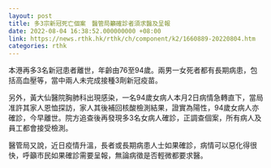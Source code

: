 ```yaml
---
layout: post
title: 多3宗新冠死亡個案　醫管局籲確診者須求醫及呈報
date: 2022-08-04 16:38:52.000000000 +08:00
link: https://news.rthk.hk/rthk/ch/component/k2/1660889-20220804.htm
categories: rthk
---
```


本港再多3名新冠患者離世，年齡由76至94歲。兩男一女死者都有長期病患，包括高血壓等，當中兩人未完成接種3劑新冠疫苗。

另外，黃大仙醫院胸肺科出現感染，一名94歲女病人本月2日病情急轉直下，當局准許其家人恩恤探訪，家人其後補回核酸檢測結果，證實為陽性，94歲女病人亦確診，今早離世。院方追查後再發現多3名女病人確診，正調查個案，所有病人及員工都會接受檢測。

醫管局又說，近日疫情升溫，長者或長期病患人士如果確診，病情可以惡化得很快，呼籲市民如果確診需要呈報，無論病徵是否輕微都要求醫。
